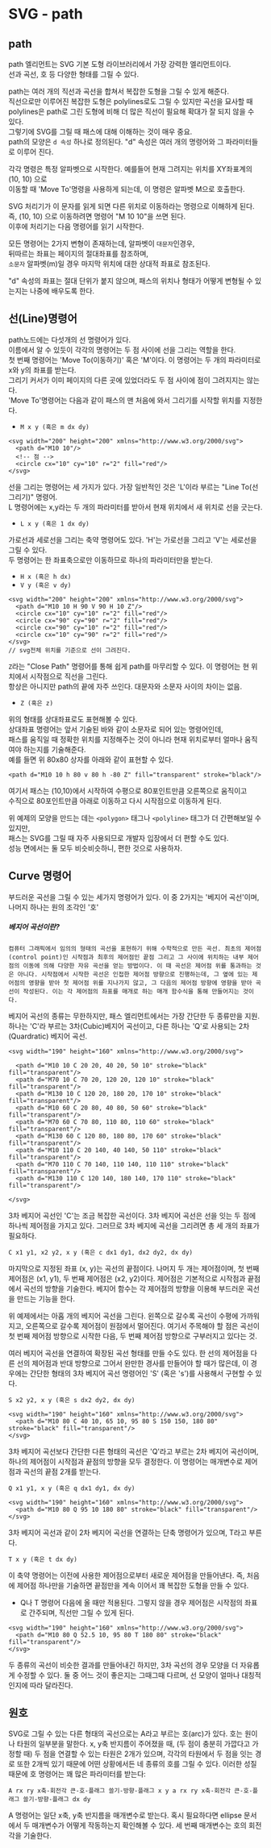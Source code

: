 # SVG - path

## path
path 엘리먼트는 SVG 기본 도형 라이브러리에서 가장 강력한 엘리먼트이다.   
선과 곡선, 호 등 다양한 형태를 그릴 수 있다.

path는 여러 개의 직선과 곡선을 합쳐서 복잡한 도형을 그릴 수 있게 해준다.  
직선으로만 이루어진 복잡한 도형은 polylines로도 그릴 수 있지만 곡선을 묘사할 때  
polylines은 path로 그린 도형에 비해 더 많은 직선이 필요해 확대가 잘 되지 않을 수 있다.  
그렇기에 SVG를 그릴 때 패스에 대해 이해하는 것이 매우 중요.  
path의 모양은 `d 속성` 하나로 정의된다. "d" 속성은 여러 개의 명령어와 그 파라미터들로 이루어 진다.  

각각 명령은 특정 알파벳으로 시작한다. 예를들어 현재 그려지는 위치를 XY좌표계의 (10, 10) 으로  
이동할 때 'Move To'명령을 사용하게 되는데, 이 명령은 알파벳 M으로 호출한다.  

SVG 처리기가 이 문자를 읽게 되면 다른 위치로 이동하라는 명령으로 이해하게 된다.  
즉, (10, 10) 으로 이동하려면 명령어 "M 10 10"을 쓰면 된다.   
이후에 처리기는 다음 명령어를 읽기 시작한다.  

모든 명령어는 2가지 변형이 존재하는데, 알파벳이 `대문자`인경우,  
뒤따르는 좌표는 페이지의 절대좌표를 참조하며,  
`소문자` 알파벳(m)일 경우 마지막 위치에 대한 상대적 좌표로 참조된다.  

"d" 속성의 좌표는 절대 단위가 붙지 않으며, 패스의 위치나 형태가 어떻게 변형될 수 있는지는 나중에 배우도록 한다.

## 선(Line)명령어
path노드에는 다섯개의 선 명령어가 있다.  
이름에서 알 수 있듯이 각각의 명령어는 두 점 사이에 선을 그리는 역할을 한다.  
첫 번째 명령어는 'Move To(이동하기)' 혹은 'M'이다. 이 명령어는 두 개의 파라미터로 x와 y의 좌표를 받는다.  
그리기 커서가 이미 페이지의 다른 곳에 있었더라도 두 점 사이에 점이 그려지지는 않는다.  
'Move To'명령어는 다음과 같이 패스의 맨 처음에 와서 그리기를 시작할 위치를 지정한다.  
- `M x y (혹은 m dx dy)`  

```
<svg width="200" height="200" xmlns="http://www.w3.org/2000/svg">
  <path d="M10 10"/>
  <!-- 점 -->
  <circle cx="10" cy="10" r="2" fill="red"/>
</svg>
```
선을 그리는 명령어는 세 가지가 있다. 가장 일반적인 것은 'L'이라 부르는 "Line To(선 그리기)" 명령어.  
L 명령어에는 x,y라는 두 개의 파라미터를 받아서 현재 위치에서 새 위치로 선을 긋는다.  

- `L x y (혹은 1 dx dy)`


가로선과 세로선을 그리는 축약 명령어도 있다. 'H'는 가로선을 그리고 'V'는 세로선을 그릴 수 있다.  
두 명령어는 한 좌표축으로만 이동하므로 하나의 파라미터만을 받는다.  

- `H x (혹은 h dx)`
- `V y (혹은 v dy)`
```
<svg width="200" height="200" xmlns="http://www.w3.org/2000/svg">
  <path d="M10 10 H 90 V 90 H 10 Z"/>
  <circle cx="10" cy="10" r="2" fill="red"/>
  <circle cx="90" cy="90" r="2" fill="red"/>
  <circle cx="90" cy="10" r="2" fill="red"/>
  <circle cx="10" cy="90" r="2" fill="red"/>
</svg>
// svg전체 위치를 기준으로 선이 그려진다.
```
`Z`라는 "Close Path" 명령어를 통해 쉽게 path를 마무리할 수 있다. 이 명령어는 현 위치에서 시작점으로 직선을 그린다.  
항상은 아니지만 path의 끝에 자주 쓰인다. 대문자와 소문자 사이의 차이는 없음.
- `Z (혹은 z)`

위의 형태를 상대좌표로도 표현해볼 수 있다.  
상대좌표 명령어는 앞서 기술된 바와 같이 소문자로 되어 있는 명령어인데,   
패스를 움직일 때 정확한 위치를 지정해주는 것이 아니라 현재 위치로부터 얼마나 움직여야 하는지를 기술해준다.  
예를 들면 위 80x80 상자를 아래와 같이 표현할 수 있다.
```
<path d="M10 10 h 80 v 80 h -80 Z" fill="transparent" stroke="black"/>
```
여기서 패스는 (10,10)에서 시작하여 수평으로 80포인트만큼 오른쪽으로 움직이고  
수직으로 80포인트만큼 아래로 이동하고 다시 시작점으로 이동하게 된다.

위 예제의 모양을 만드는 데는 `<polygon>` 태그나 `<polyline>` 태그가 더 간편해보일 수 있지만,  
패스는 SVG를 그릴 때 자주 사용되므로 개발자 입장에서 더 편할 수도 있다.  
성능 면에서는 둘 모두 비슷비슷하니, 편한 것으로 사용하자.

## Curve 명령어
부드러운 곡선을 그릴 수 있는 세가지 명령어가 있다. 이 중 2가지는 '베지어 곡선'이며, 나머지 하나는 원의 조각인 '호'

##### 베지어 곡선이란?
`
컴퓨터 그래픽에서 임의의 형태의 곡선을 표현하기 위해 수학적으로 만든 곡선. 최초의 제어점(control point)인 시작점과 최후의 제어점인 끝점 그리고 그 사이에 위치하는 내부 제어점의 이동에 의해 다양한 자유 곡선을 얻는 방법이다. 이 때 곡선은 제어점 위를 통과하는 것은 아니다. 시작점에서 시작한 곡선은 인접한 제어점 방향으로 진행하는데, 그 옆에 있는 제어점의 영향을 받아 첫 제어점 위를 지나가지 않고, 그 다음의 제어점 방향에 영향을 받아 곡선이 작성된다. 이는 각 제어점의 좌표를 매개로 하는 매개 함수식을 통해 만들어지는 것이다. 
`

베지어 곡선의 종류는 무한하지만, 패스 엘리먼트에서는 가장 간단한 두 종류만을 지원.  
하나는 'C'라 부르는 3차(Cubic)베지어 곡선이고, 다른 하나는 'Q'로 사용되는 2차(Quardratic) 베지어 곡선.

```
<svg width="190" height="160" xmlns="http://www.w3.org/2000/svg">

  <path d="M10 10 C 20 20, 40 20, 50 10" stroke="black" fill="transparent"/>
  <path d="M70 10 C 70 20, 120 20, 120 10" stroke="black" fill="transparent"/>
  <path d="M130 10 C 120 20, 180 20, 170 10" stroke="black" fill="transparent"/>
  <path d="M10 60 C 20 80, 40 80, 50 60" stroke="black" fill="transparent"/>
  <path d="M70 60 C 70 80, 110 80, 110 60" stroke="black" fill="transparent"/>
  <path d="M130 60 C 120 80, 180 80, 170 60" stroke="black" fill="transparent"/>
  <path d="M10 110 C 20 140, 40 140, 50 110" stroke="black" fill="transparent"/>
  <path d="M70 110 C 70 140, 110 140, 110 110" stroke="black" fill="transparent"/>
  <path d="M130 110 C 120 140, 180 140, 170 110" stroke="black" fill="transparent"/>

</svg>
```
3차 베지어 곡선인 'C'는 조금 복잡한 곡선이다. 3차 베지어 곡선은 선을 잇는 두 점에 하나씩 제어점을 가지고 있다. 그러므로 3차 베지에 곡선을 그리려면 총 세 개의 좌표가 필요하다.

`
C x1 y1, x2 y2, x y (혹은 c dx1 dy1, dx2 dy2, dx dy)
`

마지막으로 지정된 좌표 (x, y)는 곡선의 끝점이다. 나머지 두 개는 제어점이며, 첫 번째 제어점은 (x1, y1), 두 번째 제어점은 (x2, y2)이다. 제어점은 기본적으로 시작점과 끝점에서 곡선의 방향을 기술한다. 베지어 함수는 각 제어점의 방향을 이용해 부드러운 곡선을 만드는 기능을 한다.

위 예제에서는 아홉 개의 베지어 곡선을 그린다. 왼쪽으로 갈수록 곡선이 수평에 가까워지고, 오른쪽으로 갈수록 제어점이 원점에서 멀어진다. 여기서 주목해야 할 점은 곡선이 첫 번째 제어점 방향으로 시작한 다음, 두 번째 제어점 방향으로 구부러지고 있다는 것.

여러 베지어 곡선을 연결하여 확장된 곡선 형태를 만들 수도 있다. 한 선의 제어점을 다른 선의 제어점과 반대 방향으로 그어서 완만한 경사를 만들어야 할 때가 많은데, 이 경우에는 간단한 형태의 3차 베지어 곡선 명령어인 'S' (혹은 's')를 사용해서 구현할 수 있다.

`
S x2 y2, x y (혹은 s dx2 dy2, dx dy)
`
```
<svg width="190" height="160" xmlns="http://www.w3.org/2000/svg">
  <path d="M10 80 C 40 10, 65 10, 95 80 S 150 150, 180 80" stroke="black" fill="transparent"/>
</svg>
```

3차 베지어 곡선보다 간단한 다른 형태의 곡선은 'Q'라고 부르는 2차 베지어 곡선이며, 하나의 제어점이 시작점과 끝점의 방향을 모두 결정한다. 이 명령어는 매개변수로 제어점과 곡선의 끝점 2개를 받는다.

`
Q x1 y1, x y (혹은 q dx1 dy1, dx dy)
`
```
<svg width="190" height="160" xmlns="http://www.w3.org/2000/svg">
  <path d="M10 80 Q 95 10 180 80" stroke="black" fill="transparent"/>
</svg>
```

3차 베지어 곡선과 같이 2차 베지어 곡선을 연결하는 단축 명령어가 있으며, T라고 부른다.

`
T x y (혹은 t dx dy)
`

이 축약 명령어는 이전에 사용한 제어점으로부터 새로운 제어점을 만들어낸다. 즉, 처음에 제어점 하나만을 기술하면 끝점만을 계속 이어서 꽤 복잡한 도형을 만들 수 있다.

- Q나 T 명령어 다음에 올 때만 적용된다. 그렇지 않을 경우 제어점은 시작점의 좌표로 간주되며, 직선만 그릴 수 있게 된다.

```
<svg width="190" height="160" xmlns="http://www.w3.org/2000/svg">
  <path d="M10 80 Q 52.5 10, 95 80 T 180 80" stroke="black" fill="transparent"/>
</svg>
```

두 종류의 곡선이 비슷한 결과를 만들어내긴 하지만, 3차 곡선의 경우 모양을 더 자유롭게 수정할 수 있다. 둘 중 어느 것이 좋은지는 그때그때 다르며, 선 모양이 얼마나 대칭적인지에 따라 달라진다.

## 원호

SVG로 그릴 수 있는 다른 형태의 곡선으로는 A라고 부르는 호(arc)가 있다. 호는 원이나 타원의 일부분을 말한다. x, y축 반지름이 주어졌을 때, (두 점이 충분히 가깝다고 가정할 때) 두 점을 연결할 수 있는 타원은 2개가 있으며, 각각의 타원에서 두 점을 잇는 경로 또한 2개씩 있기 때문에 어떤 상황에서든 네 종류의 호를 그릴 수 있다. 이러한 성질 때문에 호 명령어는 꽤 많은 파라미터를 받는다:

`
A rx ry x축-회전각 큰-호-플래그 쓸기-방향-플래그 x y
 a rx ry x축-회전각 큰-호-플래그 쓸기-방향-플래그 dx dy
`

A 명령어는 일단 x축, y축 반지름을 매개변수로 받는다. 혹시 필요하다면 ellipse 문서에서 두 매개변수가 어떻게 작동하는지 확인해볼 수 있다. 세 번째 매개변수는 호의 회전각을 기술한다. 